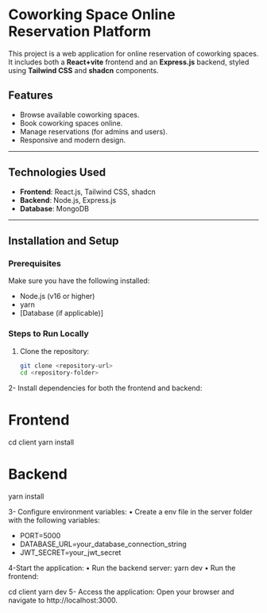 # Coworking Space Online Reservation Platform

This project is a web application for online reservation of coworking spaces. It includes both a **React+vite** frontend and an **Express.js** backend, styled using **Tailwind CSS** and **shadcn** components.

## Features
- Browse available coworking spaces.
- Book coworking spaces online.
- Manage reservations (for admins and users).
- Responsive and modern design.

---

## Technologies Used
- **Frontend**: React.js, Tailwind CSS, shadcn
- **Backend**: Node.js, Express.js
- **Database**:  MongoDB
---

## Installation and Setup

### Prerequisites
Make sure you have the following installed:
- Node.js (v16 or higher)
- yarn
- [Database (if applicable)]

### Steps to Run Locally

1. Clone the repository:
   ```bash
   git clone <repository-url>
   cd <repository-folder>


2- Install dependencies for both the frontend and backend:
# Frontend
cd client
yarn install

# Backend
yarn install

3- Configure environment variables:
•	Create a env file in the server folder with the following variables:

- PORT=5000
- DATABASE_URL=your_database_connection_string
- JWT_SECRET=your_jwt_secret

4-Start the application:
•	Run the backend server:
                       yarn dev
•	Run the frontend:

cd  client
yarn dev
5- Access the application: Open your browser and navigate to http://localhost:3000.

